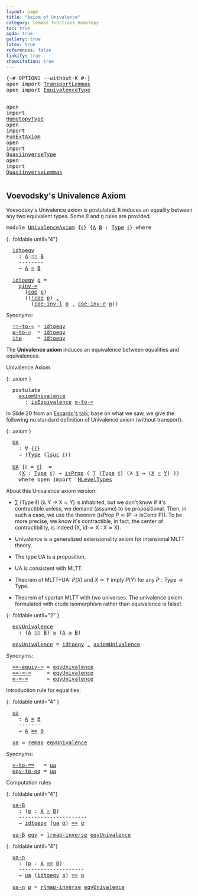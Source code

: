 ```yaml
---
layout: page
title: "Axiom of Univalence"
category: lemmas functions homotopy
toc: true
agda: true
gallery: true
latex: true
references: false
linkify: true
showcitation: true
---
```


<div class="hide" >
<pre class="Agda">
<a id="219" class="Symbol">{-#</a> <a id="223" class="Keyword">OPTIONS</a> <a id="231" class="Pragma">--without-K</a> <a id="243" class="Symbol">#-}</a>
<a id="247" class="Keyword">open</a> <a id="252" class="Keyword">import</a> <a id="259" href="TransportLemmas.html" class="Module">TransportLemmas</a>
<a id="275" class="Keyword">open</a> <a id="280" class="Keyword">import</a> <a id="287" href="EquivalenceType.html" class="Module">EquivalenceType</a>

<a id="304" class="Keyword">open</a> <a id="309" class="Keyword">import</a> <a id="316" href="HomotopyType.html" class="Module">HomotopyType</a>
<a id="329" class="Keyword">open</a> <a id="334" class="Keyword">import</a> <a id="341" href="FunExtAxiom.html" class="Module">FunExtAxiom</a>
<a id="353" class="Keyword">open</a> <a id="358" class="Keyword">import</a> <a id="365" href="QuasiinverseType.html" class="Module">QuasiinverseType</a>
<a id="382" class="Keyword">open</a> <a id="387" class="Keyword">import</a> <a id="394" href="QuasiinverseLemmas.html" class="Module">QuasiinverseLemmas</a>
</pre>
</div>

## Voevodsky's Univalence Axiom

Voevodsky's Univalence axiom is postulated. It induces an equality between any
two equivalent types. Some $β$ and $η$ rules are provided.

<pre class="Agda">
<a id="617" class="Keyword">module</a> <a id="624" href="UnivalenceAxiom.html" class="Module">UnivalenceAxiom</a> <a id="640" class="Symbol">{</a><a id="641" href="UnivalenceAxiom.html#641" class="Bound">ℓ</a><a id="642" class="Symbol">}</a> <a id="644" class="Symbol">{</a><a id="645" href="UnivalenceAxiom.html#645" class="Bound">A</a> <a id="647" href="UnivalenceAxiom.html#647" class="Bound">B</a> <a id="649" class="Symbol">:</a> <a id="651" href="Intro.html#2793" class="Function">Type</a> <a id="656" href="UnivalenceAxiom.html#641" class="Bound">ℓ</a><a id="657" class="Symbol">}</a> <a id="659" class="Keyword">where</a>
</pre>

{: .foldable until="4"}
<pre class="Agda">
  <a id="idtoeqv"></a><a id="716" href="UnivalenceAxiom.html#716" class="Function">idtoeqv</a>
    <a id="728" class="Symbol">:</a> <a id="730" href="UnivalenceAxiom.html#645" class="Bound">A</a> <a id="732" href="BasicTypes.html#4338" class="Datatype Operator">==</a> <a id="735" href="UnivalenceAxiom.html#647" class="Bound">B</a>
    <a id="741" class="Comment">--------</a>
    <a id="754" class="Symbol">→</a> <a id="756" href="UnivalenceAxiom.html#645" class="Bound">A</a> <a id="758" href="EquivalenceType.html#1467" class="Function Operator">≃</a> <a id="760" href="UnivalenceAxiom.html#647" class="Bound">B</a>

  <a id="765" href="UnivalenceAxiom.html#716" class="Function">idtoeqv</a> <a id="773" href="UnivalenceAxiom.html#773" class="Bound">p</a> <a id="775" class="Symbol">=</a>
    <a id="781" href="QuasiinverseType.html#3454" class="Function">qinv-≃</a>
      <a id="794" class="Symbol">(</a><a id="795" href="Transport.html#784" class="Function">coe</a> <a id="799" href="UnivalenceAxiom.html#773" class="Bound">p</a><a id="800" class="Symbol">)</a>
      <a id="808" class="Symbol">((</a><a id="810" href="Transport.html#947" class="Function">!coe</a> <a id="815" href="UnivalenceAxiom.html#773" class="Bound">p</a><a id="816" class="Symbol">)</a> <a id="818" href="BasicTypes.html#1581" class="InductiveConstructor Operator">,</a>
        <a id="828" class="Symbol">(</a><a id="829" href="TransportLemmas.html#4495" class="Function">coe-inv-l</a> <a id="839" href="UnivalenceAxiom.html#773" class="Bound">p</a> <a id="841" href="BasicTypes.html#1581" class="InductiveConstructor Operator">,</a> <a id="843" href="TransportLemmas.html#4722" class="Function">coe-inv-r</a> <a id="853" href="UnivalenceAxiom.html#773" class="Bound">p</a><a id="854" class="Symbol">))</a>
</pre>

Synonyms:

<pre class="Agda">
  <a id="==-to-≃"></a><a id="895" href="UnivalenceAxiom.html#895" class="Function">==-to-≃</a> <a id="903" class="Symbol">=</a> <a id="905" href="UnivalenceAxiom.html#716" class="Function">idtoeqv</a>
  <a id="≡-to-≃"></a><a id="915" href="UnivalenceAxiom.html#915" class="Function">≡-to-≃</a>  <a id="923" class="Symbol">=</a> <a id="925" href="UnivalenceAxiom.html#716" class="Function">idtoeqv</a>
  <a id="ite"></a><a id="935" href="UnivalenceAxiom.html#935" class="Function">ite</a>     <a id="943" class="Symbol">=</a> <a id="945" href="UnivalenceAxiom.html#716" class="Function">idtoeqv</a>
</pre>

The **Univalence axiom** induces an equivalence between equalities
and equivalences.

Univalence Axiom.

{: .axiom }
<pre class="Agda">
  <a id="1097" class="Keyword">postulate</a>
    <a id="axiomUnivalence"></a><a id="1111" href="UnivalenceAxiom.html#1111" class="Postulate">axiomUnivalence</a>
      <a id="1133" class="Symbol">:</a> <a id="1135" href="EquivalenceType.html#1369" class="Function">isEquivalence</a> <a id="1149" href="UnivalenceAxiom.html#915" class="Function">≡-to-≃</a>
</pre>

In Slide 20 from an [Escardo's talk](https://www.newton.ac.uk/files/seminar/20170711100011001-1442677.pdf), base on what we saw, we give
the following no standard definition of Univalence axiom (without transport).

{: .axiom }
<pre class="Agda">
  <a id="UA"></a><a id="1411" href="UnivalenceAxiom.html#1411" class="Function">UA</a>
    <a id="1418" class="Symbol">:</a> <a id="1420" class="Symbol">∀</a> <a id="1422" class="Symbol">{</a><a id="1423" href="UnivalenceAxiom.html#1423" class="Bound">ℓ</a><a id="1424" class="Symbol">}</a>
    <a id="1430" class="Symbol">→</a> <a id="1432" class="Symbol">(</a><a id="1433" href="Intro.html#2793" class="Function">Type</a> <a id="1438" class="Symbol">(</a><a id="1439" href="Agda.Primitive.html#627" class="Primitive">lsuc</a> <a id="1444" href="UnivalenceAxiom.html#1423" class="Bound">ℓ</a><a id="1445" class="Symbol">))</a>

  <a id="1451" href="UnivalenceAxiom.html#1411" class="Function">UA</a> <a id="1454" class="Symbol">{</a><a id="1455" class="Argument">ℓ</a> <a id="1457" class="Symbol">=</a> <a id="1459" href="UnivalenceAxiom.html#1459" class="Bound">ℓ</a><a id="1460" class="Symbol">}</a>  <a id="1463" class="Symbol">=</a>
    <a id="1469" class="Symbol">(</a><a id="1470" href="UnivalenceAxiom.html#1470" class="Bound">X</a> <a id="1472" class="Symbol">:</a> <a id="1474" href="Intro.html#2793" class="Function">Type</a> <a id="1479" href="UnivalenceAxiom.html#1459" class="Bound">ℓ</a><a id="1480" class="Symbol">)</a> <a id="1482" class="Symbol">→</a> <a id="1484" href="HLevelTypes.html#1185" class="Function">isProp</a> <a id="1491" class="Symbol">(</a> <a id="1493" href="BasicTypes.html#1497" class="Record">∑</a> <a id="1495" class="Symbol">(</a><a id="1496" href="Intro.html#2793" class="Function">Type</a> <a id="1501" href="UnivalenceAxiom.html#1459" class="Bound">ℓ</a><a id="1502" class="Symbol">)</a> <a id="1504" class="Symbol">(λ</a> <a id="1507" href="UnivalenceAxiom.html#1507" class="Bound">Y</a> <a id="1509" class="Symbol">→</a> <a id="1511" class="Symbol">(</a><a id="1512" href="UnivalenceAxiom.html#1470" class="Bound">X</a> <a id="1514" href="EquivalenceType.html#1467" class="Function Operator">≃</a> <a id="1516" href="UnivalenceAxiom.html#1507" class="Bound">Y</a><a id="1517" class="Symbol">)</a> <a id="1519" class="Symbol">))</a>
    <a id="1526" class="Keyword">where</a> <a id="1532" class="Keyword">open</a> <a id="1537" class="Keyword">import</a>  <a id="1545" href="HLevelTypes.html" class="Module">HLevelTypes</a>
</pre>

About this Univalence axiom version:

  - ∑ (Type ℓ) (λ Y → X ≃ Y) is inhabited, but we don't know if it's contractible
  unless, we demand (assume) to be propositional. Then, in such a case,
  we use the theorem (isProp P ≃ (P → isContr P)). To be more precise, we know it's contractible, in fact, the center of contractibility, is indeed (X, id-≃ X : X ≃ X).

  - Univalence is a generalized extensionality axiom for intensional MLTT theory.
  - The type UA is a proposition.
  - UA is consistent with MLTT.
  - Theorem of MLTT+UA: $P(X)$ and $X≃Y$ imply $P(Y)$ for any $P : \mathsf{Type} → \mathsf{Type}$.
  - Theorem of spartan MLTT with two universes. The univalence axiom formulated
with crude isomorphism rather than equivalence is false!.

{: .foldable until="2" }
<pre class="Agda">
  <a id="eqvUnivalence"></a><a id="2357" href="UnivalenceAxiom.html#2357" class="Function">eqvUnivalence</a>
    <a id="2375" class="Symbol">:</a> <a id="2377" class="Symbol">(</a><a id="2378" href="UnivalenceAxiom.html#645" class="Bound">A</a> <a id="2380" href="BasicTypes.html#4338" class="Datatype Operator">==</a> <a id="2383" href="UnivalenceAxiom.html#647" class="Bound">B</a><a id="2384" class="Symbol">)</a> <a id="2386" href="EquivalenceType.html#1467" class="Function Operator">≃</a> <a id="2388" class="Symbol">(</a><a id="2389" href="UnivalenceAxiom.html#645" class="Bound">A</a> <a id="2391" href="EquivalenceType.html#1467" class="Function Operator">≃</a> <a id="2393" href="UnivalenceAxiom.html#647" class="Bound">B</a><a id="2394" class="Symbol">)</a>

  <a id="2399" href="UnivalenceAxiom.html#2357" class="Function">eqvUnivalence</a> <a id="2413" class="Symbol">=</a> <a id="2415" href="UnivalenceAxiom.html#716" class="Function">idtoeqv</a> <a id="2423" href="BasicTypes.html#1581" class="InductiveConstructor Operator">,</a> <a id="2425" href="UnivalenceAxiom.html#1111" class="Postulate">axiomUnivalence</a>
</pre>

Synonyms:
<pre class="Agda">
  <a id="==-equiv-≃"></a><a id="2478" href="UnivalenceAxiom.html#2478" class="Function">==-equiv-≃</a> <a id="2489" class="Symbol">=</a> <a id="2491" href="UnivalenceAxiom.html#2357" class="Function">eqvUnivalence</a>
  <a id="==-≃-≃"></a><a id="2507" href="UnivalenceAxiom.html#2507" class="Function">==-≃-≃</a>     <a id="2518" class="Symbol">=</a> <a id="2520" href="UnivalenceAxiom.html#2357" class="Function">eqvUnivalence</a>
  <a id="≡-≃-≃"></a><a id="2536" href="UnivalenceAxiom.html#2536" class="Function">≡-≃-≃</a>      <a id="2547" class="Symbol">=</a> <a id="2549" href="UnivalenceAxiom.html#2357" class="Function">eqvUnivalence</a>
</pre>

Introduction rule for equalities:

{: .foldable until="4" }
<pre class="Agda">
  <a id="ua"></a><a id="2650" href="UnivalenceAxiom.html#2650" class="Function">ua</a>
    <a id="2657" class="Symbol">:</a> <a id="2659" href="UnivalenceAxiom.html#645" class="Bound">A</a> <a id="2661" href="EquivalenceType.html#1467" class="Function Operator">≃</a> <a id="2663" href="UnivalenceAxiom.html#647" class="Bound">B</a>
    <a id="2669" class="Comment">-------</a>
    <a id="2681" class="Symbol">→</a> <a id="2683" href="UnivalenceAxiom.html#645" class="Bound">A</a> <a id="2685" href="BasicTypes.html#4338" class="Datatype Operator">==</a> <a id="2688" href="UnivalenceAxiom.html#647" class="Bound">B</a>

  <a id="2693" href="UnivalenceAxiom.html#2650" class="Function">ua</a> <a id="2696" class="Symbol">=</a> <a id="2698" href="EquivalenceType.html#1933" class="Function">remap</a> <a id="2704" href="UnivalenceAxiom.html#2357" class="Function">eqvUnivalence</a>
</pre>

Synonyms:

<pre class="Agda">
  <a id="≃-to-=="></a><a id="2756" href="UnivalenceAxiom.html#2756" class="Function">≃-to-==</a>   <a id="2766" class="Symbol">=</a> <a id="2768" href="UnivalenceAxiom.html#2650" class="Function">ua</a>
  <a id="eqv-to-eq"></a><a id="2773" href="UnivalenceAxiom.html#2773" class="Function">eqv-to-eq</a> <a id="2783" class="Symbol">=</a> <a id="2785" href="UnivalenceAxiom.html#2650" class="Function">ua</a>
</pre>

Computation rules

{: .foldable until="4"}
<pre class="Agda">
  <a id="ua-β"></a><a id="2858" href="UnivalenceAxiom.html#2858" class="Function">ua-β</a>
    <a id="2867" class="Symbol">:</a> <a id="2869" class="Symbol">(</a><a id="2870" href="UnivalenceAxiom.html#2870" class="Bound">α</a> <a id="2872" class="Symbol">:</a> <a id="2874" href="UnivalenceAxiom.html#645" class="Bound">A</a> <a id="2876" href="EquivalenceType.html#1467" class="Function Operator">≃</a> <a id="2878" href="UnivalenceAxiom.html#647" class="Bound">B</a><a id="2879" class="Symbol">)</a>
    <a id="2885" class="Comment">----------------------</a>
    <a id="2912" class="Symbol">→</a> <a id="2914" href="UnivalenceAxiom.html#716" class="Function">idtoeqv</a> <a id="2922" class="Symbol">(</a><a id="2923" href="UnivalenceAxiom.html#2650" class="Function">ua</a> <a id="2926" href="UnivalenceAxiom.html#2870" class="Bound">α</a><a id="2927" class="Symbol">)</a> <a id="2929" href="BasicTypes.html#4338" class="Datatype Operator">==</a> <a id="2932" href="UnivalenceAxiom.html#2870" class="Bound">α</a>

  <a id="2937" href="UnivalenceAxiom.html#2858" class="Function">ua-β</a> <a id="2942" href="UnivalenceAxiom.html#2942" class="Bound">eqv</a> <a id="2946" class="Symbol">=</a> <a id="2948" href="EquivalenceType.html#2227" class="Function">lrmap-inverse</a> <a id="2962" href="UnivalenceAxiom.html#2357" class="Function">eqvUnivalence</a>
</pre>

{: .foldable until="4"}
<pre class="Agda">
  <a id="ua-η"></a><a id="3027" href="UnivalenceAxiom.html#3027" class="Function">ua-η</a>
    <a id="3036" class="Symbol">:</a> <a id="3038" class="Symbol">(</a><a id="3039" href="UnivalenceAxiom.html#3039" class="Bound">p</a> <a id="3041" class="Symbol">:</a> <a id="3043" href="UnivalenceAxiom.html#645" class="Bound">A</a> <a id="3045" href="BasicTypes.html#4338" class="Datatype Operator">==</a> <a id="3048" href="UnivalenceAxiom.html#647" class="Bound">B</a><a id="3049" class="Symbol">)</a>
    <a id="3055" class="Comment">---------------------</a>
    <a id="3081" class="Symbol">→</a> <a id="3083" href="UnivalenceAxiom.html#2650" class="Function">ua</a> <a id="3086" class="Symbol">(</a><a id="3087" href="UnivalenceAxiom.html#716" class="Function">idtoeqv</a> <a id="3095" href="UnivalenceAxiom.html#3039" class="Bound">p</a><a id="3096" class="Symbol">)</a> <a id="3098" href="BasicTypes.html#4338" class="Datatype Operator">==</a> <a id="3101" href="UnivalenceAxiom.html#3039" class="Bound">p</a>

  <a id="3106" href="UnivalenceAxiom.html#3027" class="Function">ua-η</a> <a id="3111" href="UnivalenceAxiom.html#3111" class="Bound">p</a> <a id="3113" class="Symbol">=</a> <a id="3115" href="EquivalenceType.html#2480" class="Function">rlmap-inverse</a> <a id="3129" href="UnivalenceAxiom.html#2357" class="Function">eqvUnivalence</a>
</pre>
